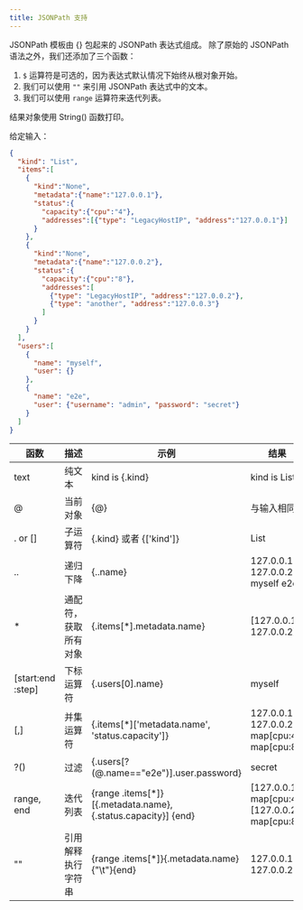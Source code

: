 ```yaml
---
title: JSONPath 支持
---
```


<!--

JSONPath template is composed of JSONPath expressions enclosed by {}.
And we add three functions in addition to the original JSONPath syntax:

-->

JSONPath 模板由 {} 包起来的 JSONPath 表达式组成。
除了原始的 JSONPath 语法之外，我们还添加了三个函数：

<!--

1. The `$` operator is optional since the expression always starts from the root object by default.
2. We can use `""` to quote text inside JSONPath expressions.
3. We can use `range` operator to iterate lists.

The result object is printed as its String() function.

Given the input:

-->

1. `$` 运算符是可选的，因为表达式默认情况下始终从根对象开始。
2. 我们可以使用 `""` 来引用 JSONPath 表达式中的文本。
3. 我们可以使用 `range` 运算符来迭代列表。

结果对象使用 String() 函数打印。

给定输入：

```json
{
  "kind": "List",
  "items":[
    {
      "kind":"None",
      "metadata":{"name":"127.0.0.1"},
      "status":{
        "capacity":{"cpu":"4"},
        "addresses":[{"type": "LegacyHostIP", "address":"127.0.0.1"}]
      }
    },
    {
      "kind":"None",
      "metadata":{"name":"127.0.0.2"},
      "status":{
        "capacity":{"cpu":"8"},
        "addresses":[
          {"type": "LegacyHostIP", "address":"127.0.0.2"},
          {"type": "another", "address":"127.0.0.3"}
        ]
      }
    }
  ],
  "users":[
    {
      "name": "myself",
      "user": {}
    },
    {
      "name": "e2e",
      "user": {"username": "admin", "password": "secret"}
    }
  ]
}
```
<!--
| Function          | Description               | Example                                  | Result                                   |
| ----------------- | ------------------------- | ---------------------------------------- | ---------------------------------------- |
| text              | the plain text            | kind is {.kind}                          | kind is List                             |
| @                 | the current object        | {@}                                      | the same as input                        |
| . or []           | child operator            | {.kind} or {['kind']}                    | List                                     |
| ..                | recursive descent         | {..name}                                 | 127.0.0.1 127.0.0.2 myself e2e           |
| *                 | wildcard. Get all objects | {.items[*].metadata.name}                | [127.0.0.1 127.0.0.2]                    |
| [start:end :step] | subscript operator        | {.users[0].name}                         | myself                                   |
| [,]               | union operator            | {.items[*]['metadata.name', 'status.capacity']} | 127.0.0.1 127.0.0.2 map[cpu:4] map[cpu:8] |
| ?()               | filter                    | {.users[?(@.name=="e2e")].user.password} | secret                                   |
| range, end        | iterate list              | {range .items[*]}[{.metadata.name}, {.status.capacity}] {end} | [127.0.0.1, map[cpu:4]] [127.0.0.2, map[cpu:8]] |
| ""                | quote interpreted string  | {range .items[*]}{.metadata.name}{"\t"}{end} | 127.0.0.1    127.0.0.2                   |
-->
| 函数                | 描述         | 示例                                       | 结果                                       |
| ----------------- | ---------- | ---------------------------------------- | ---------------------------------------- |
| text              | 纯文本        | kind is {.kind}                          | kind is List                             |
| @                 | 当前对象       | {@}                                      | 与输入相同                                    |
| . or []           | 子运算符       | {.kind} 或者 {['kind']}                    | List                                     |
| ..                | 递归下降       | {..name}                                 | 127.0.0.1 127.0.0.2 myself e2e           |
| *                 | 通配符，获取所有对象 | {.items[*].metadata.name}                | [127.0.0.1 127.0.0.2]                    |
| [start:end :step] | 下标运算符      | {.users[0].name}                         | myself                                   |
| [,]               | 并集运算符      | {.items[*]['metadata.name', 'status.capacity']} | 127.0.0.1 127.0.0.2 map[cpu:4] map[cpu:8] |
| ?()               | 过滤         | {.users[?(@.name=="e2e")].user.password} | secret                                   |
| range, end        | 迭代列表       | {range .items[*]}[{.metadata.name}, {.status.capacity}] {end} | [127.0.0.1, map[cpu:4]] [127.0.0.2, map[cpu:8]] |
| ""                | 引用解释执行字符串  | {range .items[*]}{.metadata.name}{"\t"}{end} | 127.0.0.1    127.0.0.2                   |